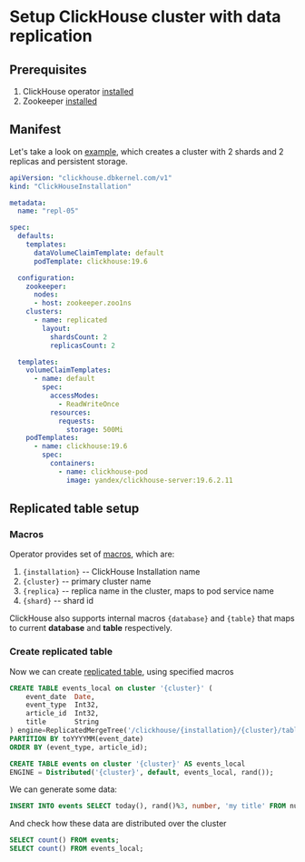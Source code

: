 
# Setup ClickHouse cluster with data replication

## Prerequisites

1. ClickHouse operator [installed][operator_installation_details.md]
1. Zookeeper [installed][zookeeper_setup.md]


## Manifest

Let's take a look on [example][chi-examples/04-replication-zookeeper-05-simple-PV.yaml], which creates a cluster with 2 shards and 2 replicas and persistent storage.

```yaml
apiVersion: "clickhouse.dbkernel.com/v1"
kind: "ClickHouseInstallation"

metadata:
  name: "repl-05"

spec:
  defaults:
    templates:
      dataVolumeClaimTemplate: default
      podTemplate: clickhouse:19.6

  configuration:
    zookeeper:
      nodes:
      - host: zookeeper.zoo1ns
    clusters:
      - name: replicated
        layout:
          shardsCount: 2
          replicasCount: 2

  templates:
    volumeClaimTemplates:
      - name: default
        spec:
          accessModes:
            - ReadWriteOnce
          resources:
            requests:
              storage: 500Mi
    podTemplates:
      - name: clickhouse:19.6
        spec:
          containers:
            - name: clickhouse-pod
              image: yandex/clickhouse-server:19.6.2.11
```


## Replicated table setup

### Macros
Operator provides set of [macros][macros], which are:
 1. `{installation}` -- ClickHouse Installation name
 1. `{cluster}` -- primary cluster name
 1. `{replica}` -- replica name in the cluster, maps to pod service name
 1. `{shard}` -- shard id

ClickHouse also supports internal macros `{database}` and `{table}` that maps to current **database** and **table** respectively.

### Create replicated table

Now we can create [replicated table][replication], using specified macros

```sql
CREATE TABLE events_local on cluster '{cluster}' (
    event_date  Date,
    event_type  Int32,
    article_id  Int32,
    title       String
) engine=ReplicatedMergeTree('/clickhouse/{installation}/{cluster}/tables/{shard}/{database}/{table}', '{replica}')
PARTITION BY toYYYYMM(event_date)
ORDER BY (event_type, article_id);
```

```sql
CREATE TABLE events on cluster '{cluster}' AS events_local
ENGINE = Distributed('{cluster}', default, events_local, rand());
```

We can generate some data:
```sql
INSERT INTO events SELECT today(), rand()%3, number, 'my title' FROM numbers(100);
```

And check how these data are distributed over the cluster
```sql
SELECT count() FROM events;
SELECT count() FROM events_local;
```

[operator_installation_details.md]: ./operator_installation_details.md
[zookeeper_setup.md]: ./zookeeper_setup.md
[chi-examples/04-replication-zookeeper-05-simple-PV.yaml]: ./chi-examples/04-replication-zookeeper-05-simple-PV.yaml
[macros]: https://clickhouse.yandex/docs/en/operations/server_settings/settings/#macros
[replication]: https://clickhouse.yandex/docs/en/operations/table_engines/replication/
